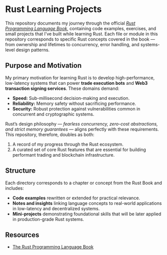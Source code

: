 # Rust Learning Projects

This repository documents my journey through the official [*Rust Programming Language Book*](https://doc.rust-lang.org/stable/book/), containing code examples, exercises, and small projects that I’ve built while learning Rust. Each file or module in this repository corresponds to specific Rust concepts covered in the book — from ownership and lifetimes to concurrency, error handling, and systems-level design patterns.

## Purpose and Motivation

My primary motivation for learning Rust is to develop high-performance, low-latency systems that can power **trade execution bots** and **Web3 transaction signing services**.
These domains demand:

* **Speed:** Sub-millisecond decision-making and execution.
* **Reliability:** Memory safety without sacrificing performance.
* **Security:** Robust protection against vulnerabilities common in concurrent and cryptographic systems.

Rust’s design philosophy — *fearless concurrency, zero-cost abstractions, and strict memory guarantees* — aligns perfectly with these requirements. This repository, therefore, doubles as both:

1. A record of my progress through the Rust ecosystem.
2. A curated set of core Rust features that are essential for building performant trading and blockchain infrastructure.

## Structure

Each directory corresponds to a chapter or concept from the Rust Book and includes:

* **Code examples** rewritten or extended for practical relevance.
* **Notes and insights** linking language concepts to real-world applications in low-latency and decentralized systems.
* **Mini-projects** demonstrating foundational skills that will be later applied in production-grade Rust systems.

## Resources

* [The Rust Programming Language Book](https://doc.rust-lang.org/stable/book/)